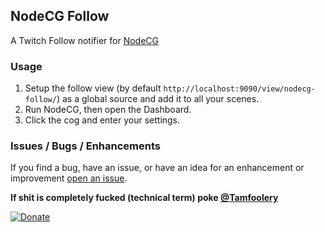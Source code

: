 ## NodeCG Follow
A Twitch Follow notifier for [NodeCG](https://github.com/nodecg/nodecg)

### Usage
1. Setup the follow view (by default `http://localhost:9090/view/nodecg-follow/`) as a global source and add it to all your scenes.
2. Run NodeCG, then open the Dashboard.
3. Click the cog and enter your settings.

### Issues / Bugs / Enhancements
If you find a bug, have an issue, or have an idea for an enhancement or improvement [open an issue](https://github.com/Tamfoolery/nodecg-follow/issues).

**If shit is completely fucked (technical term) poke [@Tamfoolery](https://twitter.com/home?status=Hey%20%40Tamfoolery,%20NodeCG%20Follow%20shit's%20fucked%20yo.)**

[![Donate](http://i.imgur.com/2W9K1Cj.png)](https://www.paypal.com/cgi-bin/webscr?cmd=_s-xclick&hosted_button_id=SRB6ZLSHWLTYJ)